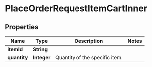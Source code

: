 

# PlaceOrderRequestItemCartInner

## Properties

Name | Type | Description | Notes
------------ | ------------- | ------------- | -------------
**itemId** | **String** |  | 
**quantity** | **Integer** | Quantity of the specific item. | 





